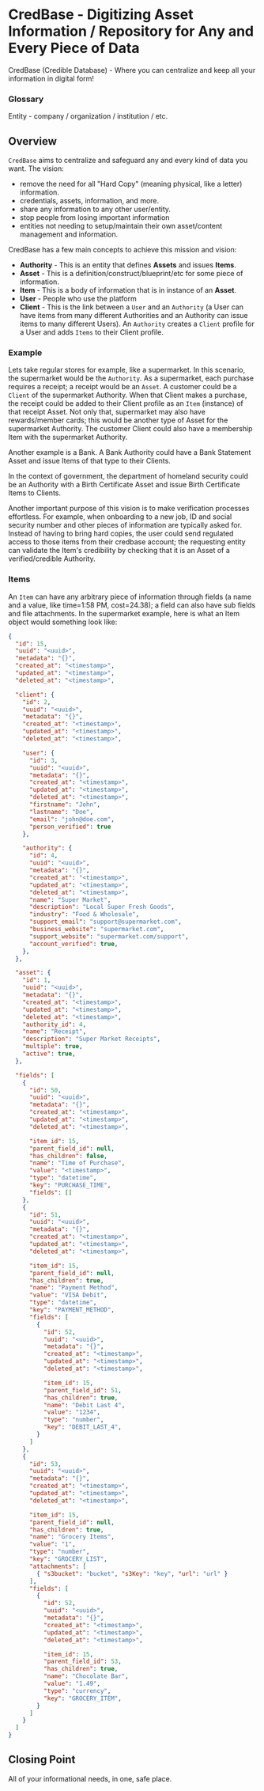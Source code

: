 # CredBase - Digitizing Asset Information / Repository for Any and Every Piece of Data


CredBase (Credible Database) - Where you can centralize and keep all your information in digital form!


### Glossary

Entity - company / organization / institution / etc.


## Overview

`CredBase` aims to centralize and safeguard any and every kind of data you want. The vision:
* remove the need for all "Hard Copy" (meaning physical, like a letter) information.
* credentials, assets, information, and more.
* share any information to any other user/entity.
* stop people from losing important information
* entities not needing to setup/maintain their own asset/content management and information.


CredBase has a few main concepts to achieve this mission and vision:
* **Authority** - This is an entity that defines **Assets** and issues **Items**.
* **Asset** - This is a definition/construct/blueprint/etc for some piece of information.
* **Item** - This is a body of information that is in instance of an **Asset**.
* **User** - People who use the platform
* **Client** - This is the link between a `User` and an `Authority` (a User can have items from many different Authorities and an Authority can issue items to many different Users). An `Authority` creates a `Client` profile for a User and adds `Items` to their Client profile.



### Example

Lets take regular stores for example, like a supermarket. In this scenario, the supermarket would be the `Authority`. As a supermarket, each purchase requires a  receipt; a receipt would be an `Asset`. A customer could be a `Client` of the supermarket Authority. When that Client makes a purchase, the receipt could be added to their Client profile as an `Item` (instance) of that receipt Asset. Not only that, supermarket may also have rewards/member cards; this would be another type of Asset for the supermarket Authority. The customer Client could also have a membership Item with the supermarket Authority.

Another example is a Bank. A Bank Authority could have a Bank Statement Asset and issue Items of that type to their Clients.

In the context of government, the department of homeland security could be an Authority with a Birth Certificate Asset and issue Birth Certificate Items to Clients.



Another important purpose of this vision is to make verification processes effortless. For example, when onboarding to a new job, ID and social security number and other pieces of information are typically asked for. Instead of having to bring hard copies, the user could send regulated access to those items from their credbase account; the requesting entity can validate the Item's credibility by checking that it is an Asset of a verified/credible Authority.



### Items

An `Item` can have any arbitrary piece of information through fields (a name and a value, like time=1:58 PM, cost=24.38); a field can also have sub fields and file attachments. In the supermarket example, here is what an Item object would something look like:

```json
{
  "id": 15,
  "uuid": "<uuid>",
  "metadata": "{}",
  "created_at": "<timestamp>",
  "updated_at": "<timestamp>",
  "deleted_at": "<timestamp>",

  "client": {
    "id": 2,
    "uuid": "<uuid>",
    "metadata": "{}",
    "created_at": "<timestamp>",
    "updated_at": "<timestamp>",
    "deleted_at": "<timestamp>",

    "user": {
      "id": 3,
      "uuid": "<uuid>",
      "metadata": "{}",
      "created_at": "<timestamp>",
      "updated_at": "<timestamp>",
      "deleted_at": "<timestamp>",
      "firstname": "John",
      "lastname": "Doe",
      "email": "john@doe.com",
      "person_verified": true
    },

    "authority": {
      "id": 4,
      "uuid": "<uuid>",
      "metadata": "{}",
      "created_at": "<timestamp>",
      "updated_at": "<timestamp>",
      "deleted_at": "<timestamp>",
      "name": "Super Market",
      "description": "Local Super Fresh Goods",
      "industry": "Food & Wholesale",
      "support_email": "support@supermarket.com",
      "business_website": "supermarket.com",
      "support_website": "supermarket.com/support",
      "account_verified": true,
    },
  },

  "asset": {
    "id": 1,
    "uuid": "<uuid>",
    "metadata": "{}",
    "created_at": "<timestamp>",
    "updated_at": "<timestamp>",
    "deleted_at": "<timestamp>",
    "authority_id": 4,
    "name": "Receipt",
    "description": "Super Market Receipts",
    "multiple": true,
    "active": true,
  },

  "fields": [
    {
      "id": 50,
      "uuid": "<uuid>",
      "metadata": "{}",
      "created_at": "<timestamp>",
      "updated_at": "<timestamp>",
      "deleted_at": "<timestamp>",

      "item_id": 15,
      "parent_field_id": null,
      "has_children": false,
      "name": "Time of Purchase",
      "value": "<timestamp>",
      "type": "datetime",
      "key": "PURCHASE_TIME",
      "fields": []
    },
    {
      "id": 51,
      "uuid": "<uuid>",
      "metadata": "{}",
      "created_at": "<timestamp>",
      "updated_at": "<timestamp>",
      "deleted_at": "<timestamp>",

      "item_id": 15,
      "parent_field_id": null,
      "has_children": true,
      "name": "Payment Method",
      "value": "VISA Debit",
      "type": "datetime",
      "key": "PAYMENT_METHOD",
      "fields": [
        {
          "id": 52,
          "uuid": "<uuid>",
          "metadata": "{}",
          "created_at": "<timestamp>",
          "updated_at": "<timestamp>",
          "deleted_at": "<timestamp>",

          "item_id": 15,
          "parent_field_id": 51,
          "has_children": true,
          "name": "Debit Last 4",
          "value": "1234",
          "type": "number",
          "key": "DEBIT_LAST_4",
        }
      ]
    },
    {
      "id": 53,
      "uuid": "<uuid>",
      "metadata": "{}",
      "created_at": "<timestamp>",
      "updated_at": "<timestamp>",
      "deleted_at": "<timestamp>",

      "item_id": 15,
      "parent_field_id": null,
      "has_children": true,
      "name": "Grocery Items",
      "value": "1",
      "type": "number",
      "key": "GROCERY_LIST",
      "attachments": [
        { "s3bucket": "bucket", "s3Key": "key", "url": "url" }
      ],
      "fields": [
        {
          "id": 52,
          "uuid": "<uuid>",
          "metadata": "{}",
          "created_at": "<timestamp>",
          "updated_at": "<timestamp>",
          "deleted_at": "<timestamp>",

          "item_id": 15,
          "parent_field_id": 53,
          "has_children": true,
          "name": "Chocolate Bar",
          "value": "1.49",
          "type": "currency",
          "key": "GROCERY_ITEM",
        }
      ]
    }
  ]
}
```



## Closing Point


All of your informational needs, in one, safe place.
